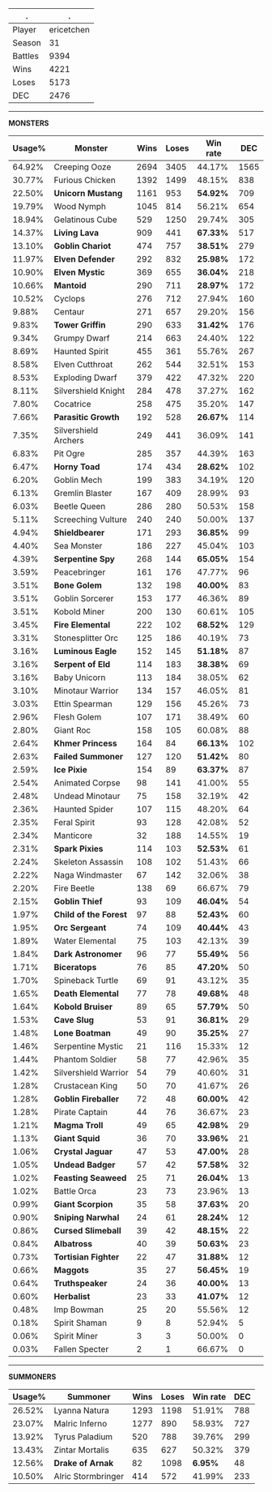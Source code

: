 .|.
|-|-
Player|ericetchen
Season|31
Battles|9394
Wins|4221
Loses|5173
DEC|2476

---
**MONSTERS**

Usage%|Monster|Wins|Loses|Win rate|DEC|
-|-|-|-|-|-|
64.92%|Creeping Ooze|2694|3405|44.17%|1565|
30.77%|Furious Chicken|1392|1499|48.15%|838|
22.50%|**Unicorn Mustang**|1161|953|**54.92%**|709|
19.79%|Wood Nymph|1045|814|56.21%|654|
18.94%|Gelatinous Cube|529|1250|29.74%|305|
14.37%|**Living Lava**|909|441|**67.33%**|517|
13.10%|**Goblin Chariot**|474|757|**38.51%**|279|
11.97%|**Elven Defender**|292|832|**25.98%**|172|
10.90%|**Elven Mystic**|369|655|**36.04%**|218|
10.66%|**Mantoid**|290|711|**28.97%**|172|
10.52%|Cyclops|276|712|27.94%|160|
9.88%|Centaur|271|657|29.20%|156|
9.83%|**Tower Griffin**|290|633|**31.42%**|176|
9.34%|Grumpy Dwarf|214|663|24.40%|122|
8.69%|Haunted Spirit|455|361|55.76%|267|
8.58%|Elven Cutthroat|262|544|32.51%|153|
8.53%|Exploding Dwarf|379|422|47.32%|220|
8.11%|Silvershield Knight|284|478|37.27%|162|
7.80%|Cocatrice|258|475|35.20%|147|
7.66%|**Parasitic Growth**|192|528|**26.67%**|114|
7.35%|Silvershield Archers|249|441|36.09%|141|
6.83%|Pit Ogre|285|357|44.39%|163|
6.47%|**Horny Toad**|174|434|**28.62%**|102|
6.20%|Goblin Mech|199|383|34.19%|120|
6.13%|Gremlin Blaster|167|409|28.99%|93|
6.03%|Beetle Queen|286|280|50.53%|158|
5.11%|Screeching Vulture|240|240|50.00%|137|
4.94%|**Shieldbearer**|171|293|**36.85%**|99|
4.40%|Sea Monster|186|227|45.04%|103|
4.39%|**Serpentine Spy**|268|144|**65.05%**|154|
3.59%|Peacebringer|161|176|47.77%|96|
3.51%|**Bone Golem**|132|198|**40.00%**|83|
3.51%|Goblin Sorcerer|153|177|46.36%|89|
3.51%|Kobold Miner|200|130|60.61%|105|
3.45%|**Fire Elemental**|222|102|**68.52%**|129|
3.31%|Stonesplitter Orc|125|186|40.19%|73|
3.16%|**Luminous Eagle**|152|145|**51.18%**|87|
3.16%|**Serpent of Eld**|114|183|**38.38%**|69|
3.16%|Baby Unicorn|113|184|38.05%|62|
3.10%|Minotaur Warrior|134|157|46.05%|81|
3.03%|Ettin Spearman|129|156|45.26%|73|
2.96%|Flesh Golem|107|171|38.49%|60|
2.80%|Giant Roc|158|105|60.08%|88|
2.64%|**Khmer Princess**|164|84|**66.13%**|102|
2.63%|**Failed Summoner**|127|120|**51.42%**|80|
2.59%|**Ice Pixie**|154|89|**63.37%**|87|
2.54%|Animated Corpse|98|141|41.00%|55|
2.48%|Undead Minotaur|75|158|32.19%|42|
2.36%|Haunted Spider|107|115|48.20%|64|
2.35%|Feral Spirit|93|128|42.08%|52|
2.34%|Manticore|32|188|14.55%|19|
2.31%|**Spark Pixies**|114|103|**52.53%**|61|
2.24%|Skeleton Assassin|108|102|51.43%|66|
2.22%|Naga Windmaster|67|142|32.06%|38|
2.20%|Fire Beetle|138|69|66.67%|79|
2.15%|**Goblin Thief**|93|109|**46.04%**|54|
1.97%|**Child of the Forest**|97|88|**52.43%**|60|
1.95%|**Orc Sergeant**|74|109|**40.44%**|43|
1.89%|Water Elemental|75|103|42.13%|39|
1.84%|**Dark Astronomer**|96|77|**55.49%**|56|
1.71%|**Biceratops**|76|85|**47.20%**|50|
1.70%|Spineback Turtle|69|91|43.12%|35|
1.65%|**Death Elemental**|77|78|**49.68%**|48|
1.64%|**Kobold Bruiser**|89|65|**57.79%**|50|
1.53%|**Cave Slug**|53|91|**36.81%**|29|
1.48%|**Lone Boatman**|49|90|**35.25%**|27|
1.46%|Serpentine Mystic|21|116|15.33%|12|
1.44%|Phantom Soldier|58|77|42.96%|35|
1.42%|Silvershield Warrior|54|79|40.60%|31|
1.28%|Crustacean King|50|70|41.67%|26|
1.28%|**Goblin Fireballer**|72|48|**60.00%**|42|
1.28%|Pirate Captain|44|76|36.67%|23|
1.21%|**Magma Troll**|49|65|**42.98%**|29|
1.13%|**Giant Squid**|36|70|**33.96%**|21|
1.06%|**Crystal Jaguar**|47|53|**47.00%**|28|
1.05%|**Undead Badger**|57|42|**57.58%**|32|
1.02%|**Feasting Seaweed**|25|71|**26.04%**|13|
1.02%|Battle Orca|23|73|23.96%|13|
0.99%|**Giant Scorpion**|35|58|**37.63%**|20|
0.90%|**Sniping Narwhal**|24|61|**28.24%**|12|
0.86%|**Cursed Slimeball**|39|42|**48.15%**|22|
0.84%|**Albatross**|40|39|**50.63%**|23|
0.73%|**Tortisian Fighter**|22|47|**31.88%**|12|
0.66%|**Maggots**|35|27|**56.45%**|19|
0.64%|**Truthspeaker**|24|36|**40.00%**|13|
0.60%|**Herbalist**|23|33|**41.07%**|12|
0.48%|Imp Bowman|25|20|55.56%|12|
0.18%|Spirit Shaman|9|8|52.94%|5|
0.06%|Spirit Miner|3|3|50.00%|0|
0.03%|Fallen Specter|2|1|66.67%|0|

---
**SUMMONERS**

Usage%|Summoner|Wins|Loses|Win rate|DEC|
-|-|-|-|-|-|
26.52%|Lyanna Natura|1293|1198|51.91%|788|
23.07%|Malric Inferno|1277|890|58.93%|727|
13.92%|Tyrus Paladium|520|788|39.76%|299|
13.43%|Zintar Mortalis|635|627|50.32%|379|
12.56%|**Drake of Arnak**|82|1098|**6.95%**|48|
10.50%|Alric Stormbringer|414|572|41.99%|233|
